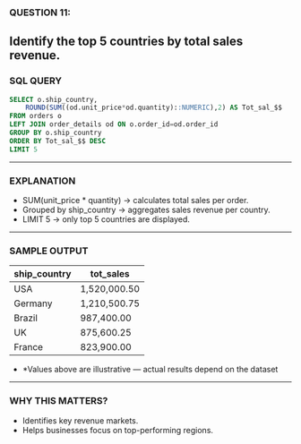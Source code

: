 ### QUESTION 11:
Identify the top 5 countries by total sales revenue.
---
### SQL QUERY
```sql
SELECT o.ship_country,
    ROUND(SUM((od.unit_price*od.quantity)::NUMERIC),2) AS Tot_sal_$$
FROM orders o
LEFT JOIN order_details od ON o.order_id=od.order_id
GROUP BY o.ship_country
ORDER BY Tot_sal_$$ DESC
LIMIT 5
```
---

### EXPLANATION
- SUM(unit_price * quantity) → calculates total sales per order.
- Grouped by ship_country → aggregates sales revenue per country.
- LIMIT 5 → only top 5 countries are displayed.
---

### SAMPLE OUTPUT
| ship_country | tot_sales    |
| ------------ | ------------ |
| USA          | 1,520,000.50 |
| Germany      | 1,210,500.75 |
| Brazil       | 987,400.00   |
| UK           | 875,600.25   |
| France       | 823,900.00   |

- *Values above are illustrative — actual results depend on the dataset
---
### WHY THIS MATTERS?
- Identifies key revenue markets.
- Helps businesses focus on top-performing regions.